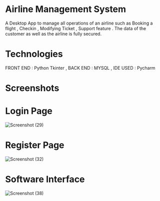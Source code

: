 # Airline Management System

A Desktop App to manage all operations of an airline such as Booking a flight , Checkin , Modifying Ticket , Support feature . The data of the customer as well as the airline is fully secured.

# Technologies
FRONT END : Python Tkinter ,
BACK END  : MYSQL ,
IDE USED  : Pycharm 

# Screenshots

# Login Page

![Screenshot (29)](https://user-images.githubusercontent.com/98049357/208286260-da94c64e-4a11-4a83-8085-d5c68d10f2c7.png)

# Register Page


![Screenshot (32)](https://user-images.githubusercontent.com/98049357/208286589-d03aa916-8c10-48b6-a8e2-f11d0eb97d2a.png)

# Software Interface
![Screenshot (38)](https://user-images.githubusercontent.com/98049357/208286621-22030efe-6ec4-4f14-8256-f8728f17fd68.png)
